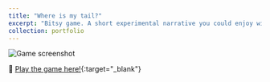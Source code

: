 ```yaml
---
title: "Where is my tail?"
excerpt: "Bitsy game. A short experimental narrative you could enjoy with a cup of tea. It's about wandering, remembering, and warm pixels.<img src='/images/p2.png'>"
collection: portfolio
---
```

<img src="https://pers-0.github.io/Portfolio/images/p2.png" alt="Game screenshot" style="max-width: 100%;">

🫧 [Play the game here!](https://pers-0.github.io/Portfolio/_pages/where_s_my_tail__pg_a_kitten_wak.html){:target="_blank"}
